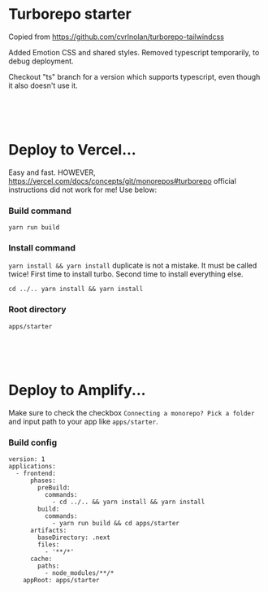 # Turborepo starter

Copied from https://github.com/cvrlnolan/turborepo-tailwindcss

Added Emotion CSS and shared styles. Removed typescript temporarily, to debug deployment.

Checkout "ts" branch for a version which supports typescript, even though it also doesn't use it.

<p>&nbsp;</p>
<p>&nbsp;</p>

# Deploy to Vercel...

Easy and fast. HOWEVER, https://vercel.com/docs/concepts/git/monorepos#turborepo official instructions did not work for me! Use below:

### Build command

```
yarn run build
```

### Install command

`yarn install && yarn install` duplicate is not a mistake. It must be called twice! First time to install turbo. Second time to install everything else.

```
cd ../.. yarn install && yarn install
```

### Root directory

```
apps/starter
```

<p>&nbsp;</p>
<p>&nbsp;</p>

# Deploy to Amplify...

Make sure to check the checkbox `Connecting a monorepo? Pick a folder` and input path to your app like `apps/starter`.

### Build config

```
version: 1
applications:
  - frontend:
      phases:
        preBuild:
          commands:
            - cd ../.. && yarn install && yarn install
        build:
          commands:
            - yarn run build && cd apps/starter
      artifacts:
        baseDirectory: .next
        files:
          - '**/*'
      cache:
        paths:
          - node_modules/**/*
    appRoot: apps/starter
```
